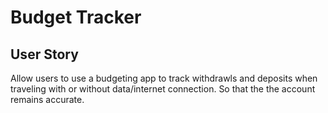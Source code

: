 # Budget Tracker

## User Story
Allow users to use a budgeting app to track withdrawls and deposits when traveling with or without data/internet connection. So that the the account remains accurate.

